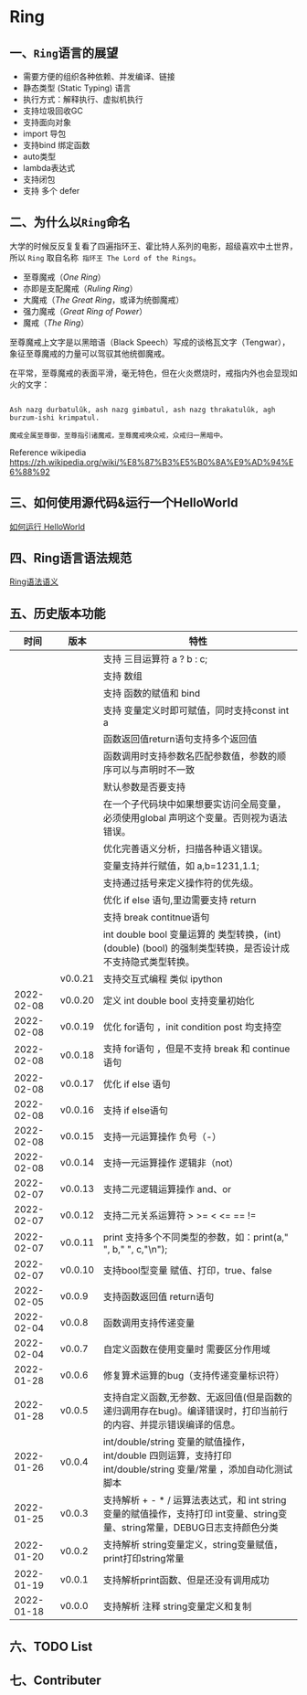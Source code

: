 # Ring


## 一、```Ring```语言的展望

- 需要方便的组织各种依赖、并发编译、链接
- 静态类型 (Static Typing) 语言
- 执行方式：解释执行、虚拟机执行
- 支持垃圾回收GC
- 支持面向对象
- import 导包
- 支持bind 绑定函数
- auto类型
- lambda表达式
- 支持闭包
- 支持 多个 defer


## 二、为什么以```Ring```命名

大学的时候反反复复看了四遍指环王、霍比特人系列的电影，超级喜欢中土世界，所以 ```Ring``` 取自名称``` 指环王 The Lord of the Rings```。

- 至尊魔戒（*One Ring*）
- 亦即是支配魔戒（*Ruling Ring*）
- 大魔戒（*The Great Ring*，或译为统御魔戒）
- 强力魔戒（*Great Ring of Power*）
- 魔戒（*The Ring*）

至尊魔戒上文字是以黑暗语（Black Speech）写成的谈格瓦文字（Tengwar），象征至尊魔戒的力量可以驾驭其他统御魔戒。

在平常，至尊魔戒的表面平滑，毫无特色，但在火炎燃烧时，戒指内外也会显现如火的文字：

```

Ash nazg durbatulûk, ash nazg gimbatul, ash nazg thrakatulûk, agh burzum-ishi krimpatul.

魔戒全属至尊御，至尊指引诸魔戒，至尊魔戒唤众戒，众戒归一黑暗中。

```



Reference wikipedia https://zh.wikipedia.org/wiki/%E8%87%B3%E5%B0%8A%E9%AD%94%E6%88%92


## 三、如何使用源代码&运行一个HelloWorld

[如何运行 HelloWorld](./doc/using.md)

## 四、Ring语言语法规范

[Ring语法语义](./doc/语法概念.md)

## 五、历史版本功能

| 时间       | 版本    | 特性                                                                                                                         |
| ---------- | ------- | ---------------------------------------------------------------------------------------------------------------------------- |
|            |         | 支持 三目运算符 a ? b : c;                                                                                                   |
|            |         | 支持 数组                                                                                                                    |
|            |         | 支持 函数的赋值和 bind                                                                                                       |
|            |         | 支持 变量定义时即可赋值，同时支持const int a                                                                                 |
|            |         | 函数返回值return语句支持多个返回值                                                                                           |
|            |         | 函数调用时支持参数名匹配参数值，参数的顺序可以与声明时不一致                                                                 |
|            |         | 默认参数是否要支持                                                                                                           |
|            |         | 在一个子代码块中如果想要实访问全局变量，必须使用global 声明这个变量。否则视为语法错误。                                      |
|            |         | 优化完善语义分析，扫描各种语义错误。                                                                                         |
|            |         | 变量支持并行赋值，如 a,b=1231,1.1;                                                                                           |
|            |         | 支持通过括号来定义操作符的优先级。                                                                                           |
|            |         | 优化 if else 语句,里边需要支持 return                                                                                        |
|            |         | 支持 break contitnue语句                                                                                                     |
|            |         | int double bool 变量运算的 类型转换，(int) (double) (bool) 的强制类型转换，是否设计成 不支持隐式类型转换。                   |
|            | v0.0.21 | 支持交互式编程 类似 ipython                                                                                                  |
| 2022-02-08 | v0.0.20 | 定义 int double bool 支持变量初始化                                                                                          |
| 2022-02-08 | v0.0.19 | 优化 for语句 ，init condition post 均支持空                                                                                  |
| 2022-02-08 | v0.0.18 | 支持 for语句 ，但是不支持 break 和 continue语句                                                                              |
| 2022-02-08 | v0.0.17 | 优化 if else 语句                                                                                                            |
| 2022-02-08 | v0.0.16 | 支持 if else语句                                                                                                             |
| 2022-02-08 | v0.0.15 | 支持一元运算操作 负号（-）                                                                                                   |
| 2022-02-08 | v0.0.14 | 支持一元运算操作 逻辑非（not）                                                                                               |
| 2022-02-07 | v0.0.13 | 支持二元逻辑运算操作 and、or                                                                                                 |
| 2022-02-07 | v0.0.12 | 支持二元关系运算符 > >= < <= == !=                                                                                           |
| 2022-02-07 | v0.0.11 | print 支持多个不同类型的参数，如：print(a," ", b," ", c,"\n");                                                               |
| 2022-02-07 | v0.0.10 | 支持bool型变量 赋值、打印，true、false                                                                                       |
| 2022-02-05 | v0.0.9  | 支持函数返回值 return语句                                                                                                    |
| 2022-02-04 | v0.0.8  | 函数调用支持传递变量                                                                                                         |
| 2022-02-04 | v0.0.7  | 自定义函数在使用变量时 需要区分作用域                                                                                        |
| 2022-01-28 | v0.0.6  | 修复算术运算的bug（支持传递变量标识符）                                                                                      |
| 2022-01-28 | v0.0.5  | 支持自定义函数,无参数、无返回值(但是函数的递归调用存在bug)。编译错误时，打印当前行的内容、并提示错误编译的信息。             |
| 2022-01-26 | v0.0.4  | int/double/string 变量的赋值操作，int/double 四则运算，支持打印 int/double/string 变量/常量 ，添加自动化测试脚本             |
| 2022-01-25 | v0.0.3  | 支持解析 + - * / 运算法表达式，和 int string 变量的赋值操作，支持打印 int变量、string变量、string常量，DEBUG日志支持颜色分类 |
| 2022-01-20 | v0.0.2  | 支持解析 string变量定义，string变量赋值，print打印string常量                                                                 |
| 2022-01-19 | v0.0.1  | 支持解析print函数、但是还没有调用成功                                                                                        |
| 2022-01-18 | v0.0.0  | 支持解析 注释 string变量定义和复制                                                                                           |

## 六、TODO List


## 七、Contributer


